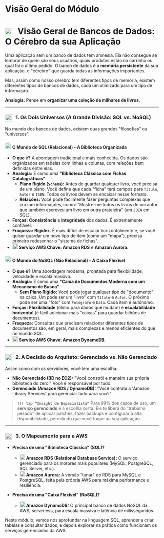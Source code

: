 # Visão Geral do Módulo
# <img src="https://api.iconify.design/mdi/database-outline.svg?color=currentColor" width="26" style="vertical-align:middle; margin-right:8px;" /> Visão Geral de Bancos de Dados: O Cérebro da sua Aplicação

Uma aplicação sem um banco de dados tem amnésia. Ela não consegue se lembrar de quem são seus usuários, quais produtos estão no carrinho ou qual foi o último pedido. O banco de dados é a **memória persistente** da sua aplicação, o "cérebro" que guarda todas as informações importantes.

Mas, assim como nosso cérebro tem diferentes tipos de memória, existem diferentes tipos de bancos de dados, cada um otimizado para um tipo de informação.

**Analogia:** Pense em **organizar uma coleção de milhares de livros**.

---

### <img src="https://api.iconify.design/mdi/compare-horizontal.svg?color=currentColor" width="22" style="vertical-align:middle; margin-right:8px;" /> 1. Os Dois Universos (A Grande Divisão: SQL vs. NoSQL)

No mundo dos bancos de dados, existem duas grandes "filosofias" ou "universos".

#### <img src="https://api.iconify.design/mdi/table-large.svg?color=currentColor" width="20" /> O Mundo do SQL (Relacional) - A Biblioteca Organizada
* **O que é?** A abordagem tradicional e mais conhecida. Os dados são organizados em tabelas com linhas e colunas, com relações bem definidas entre elas.
* **Analogia:** É como uma **"Biblioteca Clássica com Fichas Catalográficas"**.
    * **Plano Rígido (`Schema`):** Antes de guardar qualquer livro, você precisa de um plano. Você define que cada "ficha" terá campos para `Título`, `Autor` e `ISBN`. Todos os livros devem se encaixar nesse formato.
    * **Relações:** Você pode facilmente fazer perguntas complexas que cruzam informações, como: "Mostre-me todos os livros de um autor que também escreveu um livro em outra prateleira" (um `JOIN` em SQL).
* **Forças:** **Consistência** e **integridade** dos dados. É extremamente confiável.
* **Fraqueza:** **Rigidez**. É mais difícil de escalar horizontalmente e, se você quiser guardar um novo tipo de item (como um "mapa"), precisa primeiro redesenhar o "sistema de fichas".
* **<img src="https://api.iconify.design/logos/aws-rds.svg?color=currentColor" width="18" /> Serviço AWS Chave:** **Amazon RDS** e **Amazon Aurora**.

#### <img src="https://api.iconify.design/mdi/file-document-multiple-outline.svg?color=currentColor" width="20" /> O Mundo do NoSQL (Não Relacional) - A Caixa Flexível
* **O que é?** Uma abordagem moderna, projetada para flexibilidade, velocidade e escala massiva.
* **Analogia:** É como uma **"Caixa de Documentos Moderna com um Mecanismo de Busca"**.
    * **Sem Plano Rígido:** Você pode jogar qualquer tipo de "documento" na caixa. Um pode ser um "livro" com `Título` e `Autor`. O próximo pode ser uma "foto" com `Fotógrafo` e `Data`. Cada item é autônomo.
* **Forças:** **Flexibilidade** (ótimo para dados que mudam) e **escalabilidade horizontal** (é fácil adicionar mais "caixas" para guardar bilhões de documentos).
* **Fraqueza:** Consultas que precisam relacionar diferentes tipos de documentos são, em geral, mais complexas e menos eficientes do que no mundo SQL.
* **<img src="https://api.iconify.design/logos/aws-dynamodb.svg?color=currentColor" width="18" /> Serviço AWS Chave:** **Amazon DynamoDB**.

---

### <img src="https://api.iconify.design/mdi/account-hard-hat.svg?color=currentColor" width="22" style="vertical-align:middle; margin-right:8px;" /> 2. A Decisão do Arquiteto: Gerenciado vs. Não Gerenciado

Assim como com os servidores, você tem uma escolha:
* **Não Gerenciado (BD no EC2):** "Você constrói e mantém sua própria biblioteca do zero." Você é responsável por tudo.
* **Gerenciado (Amazon RDS / DynamoDB):** "Você contrata a 'Amazon Library Services' para gerenciar tudo para você."

> **`!!! tip "Insight de Especialista"`**
> Para 99% dos casos de uso, um **serviço gerenciado** é a escolha certa. Ele te libera do "trabalho pesado" de aplicar patches, fazer backups e configurar a alta disponibilidade, permitindo que você foque na sua aplicação.

---

### <img src="https://api.iconify.design/logos/aws.svg?color=currentColor" width="22" style="vertical-align:middle; margin-right:8px;" /> 3. O Mapeamento para a AWS

* **Precisa de uma "Biblioteca Clássica" (SQL)?**
    * **<img src="https://api.iconify.design/logos/aws-rds.svg?color=currentColor" width="18" /> Amazon RDS (Relational Database Service):** O serviço gerenciado para os motores mais populares (MySQL, PostgreSQL, SQL Server, etc.).
    * **<img src="https://api.iconify.design/logos/aws-aurora.svg?color=currentColor" width="18" /> Amazon Aurora:** A versão "tunar" do RDS para MySQL e PostgreSQL, feita pela própria AWS para máxima performance e resiliência.

* **Precisa de uma "Caixa Flexível" (NoSQL)?**
    * **<img src="https://api.iconify.design/logos/aws-dynamodb.svg?color=currentColor" width="18" /> Amazon DynamoDB:** O principal banco de dados NoSQL da AWS, serverless, para escala massiva e latência de milissegundos.

Neste módulo, vamos nos aprofundar na linguagem SQL, aprender a criar tabelas e consultar dados, e depois explorar na prática como funcionam os serviços gerenciados da AWS.